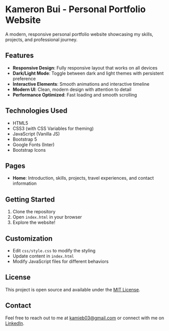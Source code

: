 # Kameron Bui - Personal Portfolio Website

A modern, responsive personal portfolio website showcasing my skills, projects, and professional journey.

## Features

- **Responsive Design**: Fully responsive layout that works on all devices
- **Dark/Light Mode**: Toggle between dark and light themes with persistent preference
- **Interactive Elements**: Smooth animations and interactive timeline
- **Modern UI**: Clean, modern design with attention to detail
- **Performance Optimized**: Fast loading and smooth scrolling

## Technologies Used

- HTML5
- CSS3 (with CSS Variables for theming)
- JavaScript (Vanilla JS)
- Bootstrap 5
- Google Fonts (Inter)
- Bootstrap Icons

## Pages

- **Home**: Introduction, skills, projects, travel experiences, and contact information

## Getting Started

1. Clone the repository
2. Open `index.html` in your browser
3. Explore the website!

## Customization

- Edit `css/style.css` to modify the styling
- Update content in `index.html`
- Modify JavaScript files for different behaviors

## License

This project is open source and available under the [MIT License](LICENSE).

## Contact

Feel free to reach out to me at [kamieb03@gmail.com](mailto:kamieb03@gmail.com) or connect with me on [LinkedIn](https://linkedin.com/in/kameron-bui).